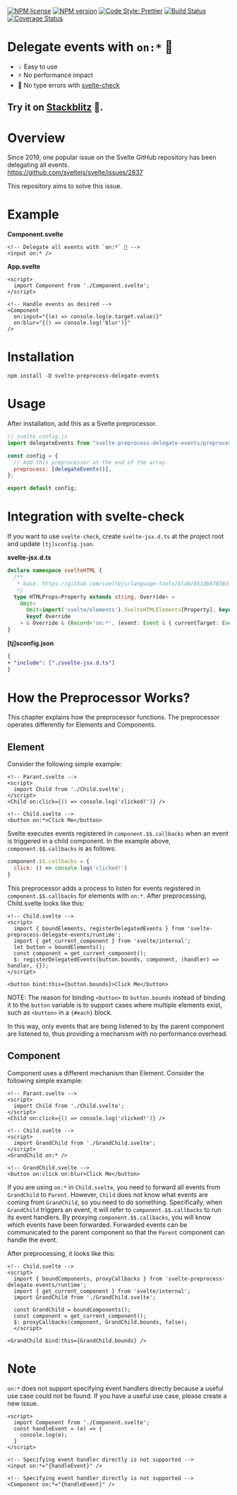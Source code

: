 [![NPM license](https://img.shields.io/npm/l/svelte-preprocess-delegate-events.svg)](https://www.npmjs.com/package/svelte-preprocess-delegate-events)
[![NPM version](https://img.shields.io/npm/v/svelte-preprocess-delegate-events.svg)](https://www.npmjs.com/package/svelte-preprocess-delegate-events)
[![Code Style: Prettier](https://img.shields.io/badge/code_style-prettier-ff69b4.svg)](https://github.com/prettier/prettier)
[![Build Status](https://github.com/baseballyama/svelte-preprocess-delegate-events/workflows/CI/badge.svg?branch=main)](https://github.com/baseballyama/svelte-preprocess-delegate-events/actions?query=workflow:ci)
[![Coverage Status](https://coveralls.io/repos/github/baseballyama/svelte-preprocess-delegate-events/badge.svg?branch=main)](https://coveralls.io/github/baseballyama/svelte-preprocess-delegate-events?branch=main)

# Delegate events with `on:*` 🎉

- 💡 Easy to use
- ⚡️ No performance impact
- 🔑 No type errors with [svelte-check](https://github.com/sveltejs/language-tools/tree/master/packages/svelte-check)

## Try it on [Stackblitz](https://stackblitz.com/edit/sveltejs-kit-template-default-rwmhls?file=src%2Froutes%2F%2Bpage.svelte&terminal=dev) 🚀.

# Overview

Since 2019, one popular issue on the Svelte GitHub repository has been delegating all events.<br>
https://github.com/sveltejs/svelte/issues/2837

This repository aims to solve this issue.

# Example

**Component.svelte**

```svelte
<!-- Delegate all events with `on:*` 🎉 -->
<input on:* />
```

**App.svelte**

```svelte
<script>
  import Component from './Component.svelte';
</script>

<!-- Handle events as desired -->
<Component
  on:input="{(e) => console.log(e.target.value)}"
  on:blur="{() => console.log('blur')}"
/>
```

# Installation

```shell
npm install -D svelte-preprocess-delegate-events
```

# Usage

After installation, add this as a Svelte preprocessor.

```js
// svelte.config.js
import delegateEvents from "svelte-preprocess-delegate-events/preprocess";

const config = {
  // Add this preprocessor at the end of the array.
  preprocess: [delegateEvents()],
};

export default config;
```

# Integration with svelte-check

If you want to use `svelte-check`, create `svelte-jsx.d.ts` at the project root and update `[tj]sconfig.json`.

**svelte-jsx.d.ts**
```ts
declare namespace svelteHTML {
  /**
   * base: https://github.com/sveltejs/language-tools/blob/651db67858d18ace44d000d263ac57ed5590ea05/packages/svelte2tsx/svelte-jsx.d.ts#L42
   */
  type HTMLProps<Property extends string, Override> =
    Omit<
      Omit<import('svelte/elements').SvelteHTMLElements[Property], keyof EventsWithColon<Omit<svelte.JSX.IntrinsicElements[Property & string], svelte.JSX.AttributeNames>>> & EventsWithColon<Omit<svelte.JSX.IntrinsicElements[Property & string], svelte.JSX.AttributeNames>>,
      keyof Override
    > & Override & (Record<'on:*', (event: Event & { currentTarget: EventTarget & EventTarget }) => any | never> | object);
}
```

**[tj]sconfig.json**
```diff
{
+ "include": ["./svelte-jsx.d.ts"]
}
```

# How the Preprocessor Works?

This chapter explains how the preprocessor functions. The preprocessor operates differently for Elements and Components.

## Element

Consider the following simple example:

```svelte
<!-- Parant.svelte -->
<script>
  import Child from './Child.svelte';
</script>
<Child on:click={() => console.log('clicked!')} />

<!-- Child.svelte -->
<button on:*>Click Me</button>
```

Svelte executes events registered in `component.$$.callbacks` when an event is triggered in a child component. In the example above, `component.$$.callbacks` is as follows:
```js
component.$$.callbacks = {
  click: () => console.log('clicked!')
}
```

This preprocessor adds a process to listen for events registered in `component.$$.callbacks` for elements with `on:*`. After preprocessing, Child.svelte looks like this:
```svelte
<!-- Child.svelte -->
<script>
  import { boundElements, registerDelegatedEvents } from 'svelte-preprocess-delegate-events/runtime';
  import { get_current_component } from 'svelte/internal';
  let button = boundElements();
  const component = get_current_component();
  $: registerDelegatedEvents(button.bounds, component, (handler) => handler, {});
</script>

<button bind:this={button.bounds}>Click Me</button>
```
NOTE: The reason for binding `<button>` to `button.bounds` instead of binding it to the `button` variable is to support cases where multiple elements exist, such as `<button>` in a `{#each}` block.

In this way, only events that are being listened to by the parent component are listened to, thus providing a mechanism with no performance overhead.

## Component

Component uses a different mechanism than Element. Consider the following simple example:
```svelte
<!-- Parant.svelte -->
<script>
  import Child from './Child.svelte';
</script>
<Child on:click={() => console.log('clicked!')} />

<!-- Child.svelte -->
<script>
  import GrandChild from './GrandChild.svelte';
</script>
<GrandChild on:* />

<!-- GrandChild.svelte -->
<button on:click on:blur>Click Me</button>
```

If you are using `on:*` in `Child.svelte`, you need to forward all events from `GrandChild` to `Parent`. However, `Child` does not know what events are coming from `GrandChild`, so you need to do something. Specifically, when `GrandChild` triggers an event, it will refer to `component.$$.callbacks` to run its event handlers. By proxying `component.$$.callbacks`, you will know which events have been forwarded. Forwarded events can be communicated to the parent component so that the `Parent` component can handle the event.

After preprocessing, it looks like this:
```svelte
<!-- Child.svelte -->
<script>
  import { boundComponents, proxyCallbacks } from 'svelte-preprocess-delegate-events/runtime';
  import { get_current_component } from 'svelte/internal';
  import GrandChild from './GrandChild.svelte';

  const GrandChild = boundComponents();
  const component = get_current_component();
  $: proxyCallbacks(component, GrandChild.bounds, false);
  </script>

<GrandChild bind:this={GrandChild.bounds} />
```

# Note

`on:*` does not support specifying event handlers directly because a useful use case could not be found. If you have a useful use case, please create a new issue.

```svelte
<script>
  import Component from './Component.svelte';
  const handleEvent = (e) => {
    console.log(e);
  }
</script>

<!-- Specifying event handler directly is not supported -->
<input on:*="{handleEvent}" />

<!-- Specifying event handler directly is not supported -->
<Component on:*="{handleEvent}" />
```
